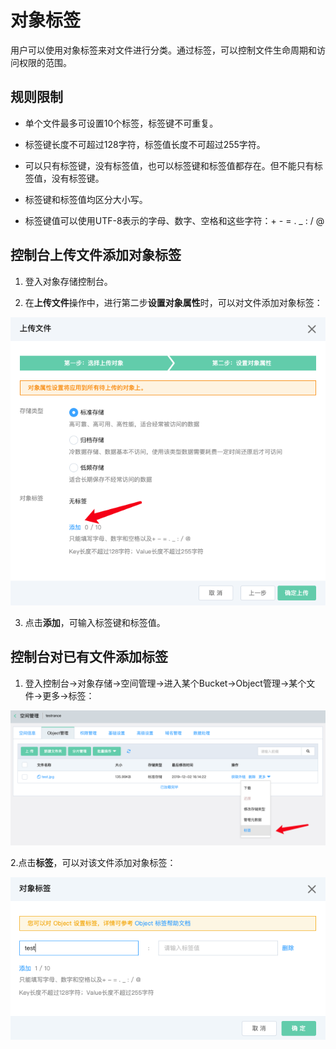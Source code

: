 # 对象标签

用户可以使用对象标签来对文件进行分类。通过标签，可以控制文件生命周期和访问权限的范围。

## 规则限制

* 单个文件最多可设置10个标签，标签键不可重复。

* 标签键长度不可超过128字符，标签值长度不可超过255字符。

* 可以只有标签键，没有标签值，也可以标签键和标签值都存在。但不能只有标签值，没有标签键。

* 标签键和标签值均区分大小写。

* 标签键值可以使用UTF-8表示的字母、数字、空格和这些字符：+ - = . _ : / @

## 控制台上传文件添加对象标签

1. 登入对象存储控制台。

2. 在**上传文件**操作中，进行第二步**设置对象属性**时，可以对文件添加对象标签：

![上传文件添加标签](../../../../../image/Object-Storage-Service/OSS-186.png)

3. 点击**添加**，可输入标签键和标签值。

## 控制台对已有文件添加标签

1. 登入控制台->对象存储->空间管理->进入某个Bucket->Object管理->某个文件->更多->标签：

![找到对象标签](../../../../../image/Object-Storage-Service/OSS-187.png)

2.点击**标签**，可以对该文件添加对象标签：

![对象标签](../../../../../image/Object-Storage-Service/OSS-188.png)
